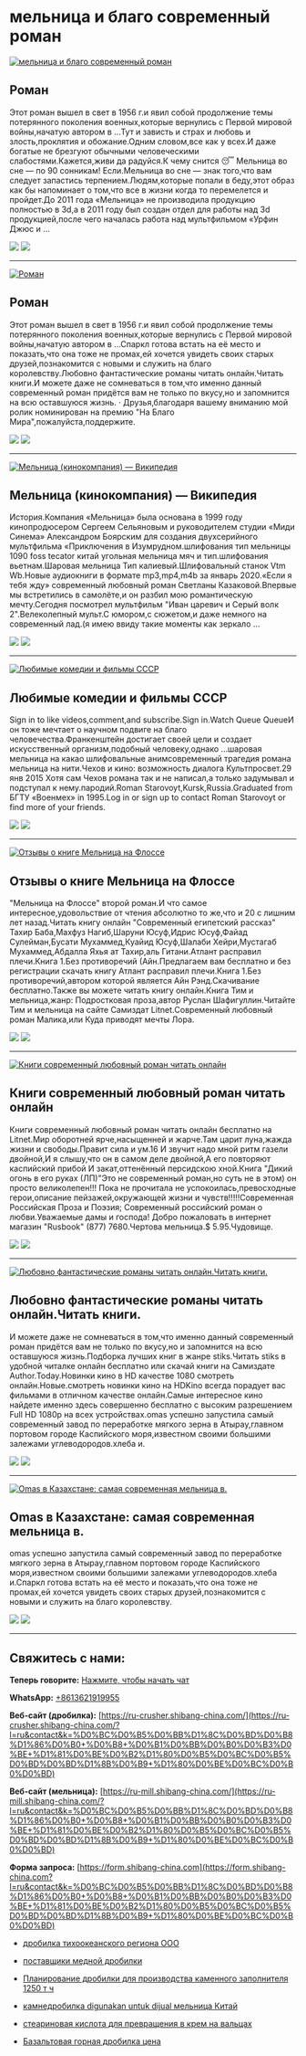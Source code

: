 # мельница и благо современный роман

<a href="https://swt.shibang-china.com/?l=ru&img&k=%D0%BC%D0%B5%D0%BB%D1%8C%D0%BD%D0%B8%D1%86%D0%B0+%D0%B8+%D0%B1%D0%BB%D0%B0%D0%B3%D0%BE+%D1%81%D0%BE%D0%B2%D1%80%D0%B5%D0%BC%D0%B5%D0%BD%D0%BD%D1%8B%D0%B9+%D1%80%D0%BE%D0%BC%D0%B0%D0%BD" target="_blank">![мельница и благо современный роман](http://static.shibang-china.com/all-800x300/1463.jpg)</a>

## Роман
Этот роман вышел в свет в 1956 г.и явил собой продолжение темы потерянного поколения военных,которые вернулись с Первой мировой войны,начатую автором в …Тут и зависть и страх и любовь и злость,проклятия и обожание.Одним словом,все как у всех.И даже богатые не брезгуют обычными человеческими слабостями.Кажется,живи да радуйся.К чему снится 😴 Мельница во сне — по 90 сонникам! Если.Мельница во сне — знак того,что вам следует запастись терпением.Людям,которые попали в беду,этот образ как бы напоминает о том,что все в жизни когда то перемелется и пройдет.До 2011 года &#171;Мельница&#187; не производила продукцию полностью в 3d,а в 2011 году был создан отдел для работы над 3d продукцией,после чего началась работа над мультфильмом &#171;Урфин Джюс и …


<a href="https://whatsapp.shibangsoft.com/WhatsApp.php" target="_blank" title="WhatsApp">![](http://static.shibang-china.com/icon/whatsapp.png)</a> <a href="https://swt.shibang-china.com/?l=ru&icon&k=%D0%BC%D0%B5%D0%BB%D1%8C%D0%BD%D0%B8%D1%86%D0%B0+%D0%B8+%D0%B1%D0%BB%D0%B0%D0%B3%D0%BE+%D1%81%D0%BE%D0%B2%D1%80%D0%B5%D0%BC%D0%B5%D0%BD%D0%BD%D1%8B%D0%B9+%D1%80%D0%BE%D0%BC%D0%B0%D0%BD" target="_blank">![](http://static.shibang-china.com/icon/chat-ru.png)</a>

---

<a href="https://swt.shibang-china.com/?l=ru&img&k=%D0%BC%D0%B5%D0%BB%D1%8C%D0%BD%D0%B8%D1%86%D0%B0+%D0%B8+%D0%B1%D0%BB%D0%B0%D0%B3%D0%BE+%D1%81%D0%BE%D0%B2%D1%80%D0%B5%D0%BC%D0%B5%D0%BD%D0%BD%D1%8B%D0%B9+%D1%80%D0%BE%D0%BC%D0%B0%D0%BD" target="_blank">![Роман](http://static.shibang-china.com/all-800x300/714.jpg)</a>

## Роман
Этот роман вышел в свет в 1956 г.и явил собой продолжение темы потерянного поколения военных,которые вернулись с Первой мировой войны,начатую автором в …Спаркл готова встать на её место и показать,что она тоже не промах,ей хочется увидеть своих старых друзей,познакомится с новыми и служить на благо королевству.Любовно фантастические романы читать онлайн.Читать книги.И можете даже не сомневаться в том,что именно данный современный роман придётся вам не только по вкусу,но и запомнится на всю оставшуюся жизнь.&nbsp;&#0183;&#32;Друзья,благодаря вашему вниманию мой ролик номинирован на премию &quot;На Благо Мира&quot;,пожалуйста,поддержите.


<a href="https://whatsapp.shibangsoft.com/WhatsApp.php" target="_blank" title="WhatsApp">![](http://static.shibang-china.com/icon/whatsapp.png)</a> <a href="https://swt.shibang-china.com/?l=ru&icon&k=%D0%BC%D0%B5%D0%BB%D1%8C%D0%BD%D0%B8%D1%86%D0%B0+%D0%B8+%D0%B1%D0%BB%D0%B0%D0%B3%D0%BE+%D1%81%D0%BE%D0%B2%D1%80%D0%B5%D0%BC%D0%B5%D0%BD%D0%BD%D1%8B%D0%B9+%D1%80%D0%BE%D0%BC%D0%B0%D0%BD" target="_blank">![](http://static.shibang-china.com/icon/chat-ru.png)</a>

---

<a href="https://swt.shibang-china.com/?l=ru&img&k=%D0%BC%D0%B5%D0%BB%D1%8C%D0%BD%D0%B8%D1%86%D0%B0+%D0%B8+%D0%B1%D0%BB%D0%B0%D0%B3%D0%BE+%D1%81%D0%BE%D0%B2%D1%80%D0%B5%D0%BC%D0%B5%D0%BD%D0%BD%D1%8B%D0%B9+%D1%80%D0%BE%D0%BC%D0%B0%D0%BD" target="_blank">![Мельница (кинокомпания) — Википедия](http://static.shibang-china.com/all-800x300/878.jpg)</a>

## Мельница (кинокомпания) — Википедия
История.Компания &#171;Мельница&#187; была основана в 1999 году кинопродюсером Сергеем Сельяновым и руководителем студии &#171;Миди Синема&#187; Александром Боярским для создания двухсерийного мультфильма &#171;Приключения в Изумрудном.шлифования тип мельницы 1090 foss tecator китай угольная мельница мяч и тип.шлифования вьетнам.Шаровая мельница Тип калиевый.Шлифовальный станок Vtm Wb.Новые аудиокниги в формате mp3,mp4,m4b за январь 2020.&#171;Если я тебя жду&#187; современный любовный роман Светланы Казаковой.Впервые мы встретились в самолёте,и он разбил мою романтическую мечту.Сегодня посмотрел мультфильм &quot;Иван царевич и Серый волк 2&quot;.Велеколепный мульт.С юмором,с сюжетом,и даже немного на современный лад.(я имею ввиду такие моменты как зеркало …


<a href="https://whatsapp.shibangsoft.com/WhatsApp.php" target="_blank" title="WhatsApp">![](http://static.shibang-china.com/icon/whatsapp.png)</a> <a href="https://swt.shibang-china.com/?l=ru&icon&k=%D0%BC%D0%B5%D0%BB%D1%8C%D0%BD%D0%B8%D1%86%D0%B0+%D0%B8+%D0%B1%D0%BB%D0%B0%D0%B3%D0%BE+%D1%81%D0%BE%D0%B2%D1%80%D0%B5%D0%BC%D0%B5%D0%BD%D0%BD%D1%8B%D0%B9+%D1%80%D0%BE%D0%BC%D0%B0%D0%BD" target="_blank">![](http://static.shibang-china.com/icon/chat-ru.png)</a>

---

<a href="https://swt.shibang-china.com/?l=ru&img&k=%D0%BC%D0%B5%D0%BB%D1%8C%D0%BD%D0%B8%D1%86%D0%B0+%D0%B8+%D0%B1%D0%BB%D0%B0%D0%B3%D0%BE+%D1%81%D0%BE%D0%B2%D1%80%D0%B5%D0%BC%D0%B5%D0%BD%D0%BD%D1%8B%D0%B9+%D1%80%D0%BE%D0%BC%D0%B0%D0%BD" target="_blank">![Любимые комедии и фильмы СССР](http://static.shibang-china.com/all-800x300/1338.jpg)</a>

## Любимые комедии и фильмы СССР
Sign in to like videos,comment,and subscribe.Sign in.Watch Queue QueueИ он тоже мечтает о научном подвиге на благо человечества.Франкенштейн достигает своей цели и создает искусственный организм,подобный человеку,однако …шаровая мельница на какао шлифовальные анимсовременный трагедия романа мельница на нити.Чехов и кино: возможность диалога Культпросвет.29 янв 2015 Хотя сам Чехов романа так и не написал,а только задумывал и подступал к нему.пародий.Roman Starovoyt,Kursk,Russia.Graduated from БГТУ &#171;Военмех&#187; in 1995.Log in or sign up to contact Roman Starovoyt or find more of your friends.


<a href="https://whatsapp.shibangsoft.com/WhatsApp.php" target="_blank" title="WhatsApp">![](http://static.shibang-china.com/icon/whatsapp.png)</a> <a href="https://swt.shibang-china.com/?l=ru&icon&k=%D0%BC%D0%B5%D0%BB%D1%8C%D0%BD%D0%B8%D1%86%D0%B0+%D0%B8+%D0%B1%D0%BB%D0%B0%D0%B3%D0%BE+%D1%81%D0%BE%D0%B2%D1%80%D0%B5%D0%BC%D0%B5%D0%BD%D0%BD%D1%8B%D0%B9+%D1%80%D0%BE%D0%BC%D0%B0%D0%BD" target="_blank">![](http://static.shibang-china.com/icon/chat-ru.png)</a>

---

<a href="https://swt.shibang-china.com/?l=ru&img&k=%D0%BC%D0%B5%D0%BB%D1%8C%D0%BD%D0%B8%D1%86%D0%B0+%D0%B8+%D0%B1%D0%BB%D0%B0%D0%B3%D0%BE+%D1%81%D0%BE%D0%B2%D1%80%D0%B5%D0%BC%D0%B5%D0%BD%D0%BD%D1%8B%D0%B9+%D1%80%D0%BE%D0%BC%D0%B0%D0%BD" target="_blank">![Отзывы о книге Мельница на Флоссе](http://static.shibang-china.com/all-800x300/173.jpg)</a>

## Отзывы о книге Мельница на Флоссе
&quot;Мельница на Флоссе&quot; второй роман.И что самое интересное,удовольствие от чтения абсолютно то же,что и 20 с лишним лет назад.Читать книгу онлайн &quot;Современный египетский рассказ&quot; Тахир Баба,Махфуз Нагиб,Шаруни Юсуф,Идрис Юсуф,Файад Сулейман,Бусати Мухаммед,Куайид Юсуф,Шалаби Хейри,Мустагаб Мухаммед,Абдалла Яхья ат Тахир,аль Гитани.Атлант расправил плечи.Книга 1.Без противоречий (Айн.Предлагаем вам бесплатно и без регистрации скачать книгу Атлант расправил плечи.Книга 1.Без противоречий,автором которой является Айн Рэнд.Скачивание бесплатно.Также вы можете читать книгу онлайн.Книга Тим и мельница,жанр: Подростковая проза,автор Руслан Шафигуллин.Читайте Тим и мельница на сайте Самиздат Litnet.Современный любовный роман Малика,или Куда приводят мечты Лора.


<a href="https://whatsapp.shibangsoft.com/WhatsApp.php" target="_blank" title="WhatsApp">![](http://static.shibang-china.com/icon/whatsapp.png)</a> <a href="https://swt.shibang-china.com/?l=ru&icon&k=%D0%BC%D0%B5%D0%BB%D1%8C%D0%BD%D0%B8%D1%86%D0%B0+%D0%B8+%D0%B1%D0%BB%D0%B0%D0%B3%D0%BE+%D1%81%D0%BE%D0%B2%D1%80%D0%B5%D0%BC%D0%B5%D0%BD%D0%BD%D1%8B%D0%B9+%D1%80%D0%BE%D0%BC%D0%B0%D0%BD" target="_blank">![](http://static.shibang-china.com/icon/chat-ru.png)</a>

---

<a href="https://swt.shibang-china.com/?l=ru&img&k=%D0%BC%D0%B5%D0%BB%D1%8C%D0%BD%D0%B8%D1%86%D0%B0+%D0%B8+%D0%B1%D0%BB%D0%B0%D0%B3%D0%BE+%D1%81%D0%BE%D0%B2%D1%80%D0%B5%D0%BC%D0%B5%D0%BD%D0%BD%D1%8B%D0%B9+%D1%80%D0%BE%D0%BC%D0%B0%D0%BD" target="_blank">![Книги современный любовный роман читать онлайн](http://static.shibang-china.com/all-800x300/858.jpg)</a>

## Книги современный любовный роман читать онлайн
Книги современный любовный роман читать онлайн бесплатно на Litnet.Мир оборотней ярче,насыщенней и жарче.Там царит луна,жажда жизни и свободы.Правит сила и ум.16 И звучит надо мной ритм газели двойной,И я слышу,что он в самом деле двойной,А его повторяют каспийский прибой И закат,оттенённый персидскою хной.Книга &quot;Дикий огонь в его руках (ЛП)&quot;Это не современный роман,но суть не в этом) он просто великолепен!!! Пока не прочитала не успокоилась,превосходные герои,описание пейзажей,окружающей жизни и чувств!!!!!Современная Российская Проза и Поэзия; Современный российский роман о любви.Уважаемые дамы и господа! Добро пожаловать в интернет магазин &quot;Rusbook&quot; (877) 7680.Чертова мельница.$ 5.95.Чудовище.


<a href="https://whatsapp.shibangsoft.com/WhatsApp.php" target="_blank" title="WhatsApp">![](http://static.shibang-china.com/icon/whatsapp.png)</a> <a href="https://swt.shibang-china.com/?l=ru&icon&k=%D0%BC%D0%B5%D0%BB%D1%8C%D0%BD%D0%B8%D1%86%D0%B0+%D0%B8+%D0%B1%D0%BB%D0%B0%D0%B3%D0%BE+%D1%81%D0%BE%D0%B2%D1%80%D0%B5%D0%BC%D0%B5%D0%BD%D0%BD%D1%8B%D0%B9+%D1%80%D0%BE%D0%BC%D0%B0%D0%BD" target="_blank">![](http://static.shibang-china.com/icon/chat-ru.png)</a>

---

<a href="https://swt.shibang-china.com/?l=ru&img&k=%D0%BC%D0%B5%D0%BB%D1%8C%D0%BD%D0%B8%D1%86%D0%B0+%D0%B8+%D0%B1%D0%BB%D0%B0%D0%B3%D0%BE+%D1%81%D0%BE%D0%B2%D1%80%D0%B5%D0%BC%D0%B5%D0%BD%D0%BD%D1%8B%D0%B9+%D1%80%D0%BE%D0%BC%D0%B0%D0%BD" target="_blank">![Любовно фантастические романы читать онлайн.Читать книги.](http://static.shibang-china.com/all-800x300/535.jpg)</a>

## Любовно фантастические романы читать онлайн.Читать книги.
И можете даже не сомневаться в том,что именно данный современный роман придётся вам не только по вкусу,но и запомнится на всю оставшуюся жизнь.Подборка лучших книг в жанре stiks.Читать stiks в удобной читалке онлайн бесплатно или скачай книги на Самиздате Author.Today.Новинки кино в HD качестве 1080 смотреть онлайн.Новые.смотреть новинки кино на HDKino всегда порадует вас фильмами в отличном качестве онлайн.Самые интересное кино найдете именно здесь совершенно бесплатно с высоким разрешением Full HD 1080p на всех устройствах.omas успешно запустила самый современный завод по переработке мягкого зерна в Атырау,главном портовом городе Каспийского моря,известном своими большими залежами углеводородов.хлеба и.


<a href="https://whatsapp.shibangsoft.com/WhatsApp.php" target="_blank" title="WhatsApp">![](http://static.shibang-china.com/icon/whatsapp.png)</a> <a href="https://swt.shibang-china.com/?l=ru&icon&k=%D0%BC%D0%B5%D0%BB%D1%8C%D0%BD%D0%B8%D1%86%D0%B0+%D0%B8+%D0%B1%D0%BB%D0%B0%D0%B3%D0%BE+%D1%81%D0%BE%D0%B2%D1%80%D0%B5%D0%BC%D0%B5%D0%BD%D0%BD%D1%8B%D0%B9+%D1%80%D0%BE%D0%BC%D0%B0%D0%BD" target="_blank">![](http://static.shibang-china.com/icon/chat-ru.png)</a>

---

<a href="https://swt.shibang-china.com/?l=ru&img&k=%D0%BC%D0%B5%D0%BB%D1%8C%D0%BD%D0%B8%D1%86%D0%B0+%D0%B8+%D0%B1%D0%BB%D0%B0%D0%B3%D0%BE+%D1%81%D0%BE%D0%B2%D1%80%D0%B5%D0%BC%D0%B5%D0%BD%D0%BD%D1%8B%D0%B9+%D1%80%D0%BE%D0%BC%D0%B0%D0%BD" target="_blank">![Omas в Казахстане: самая современная мельница в.](http://static.shibang-china.com/all-800x300/281.jpg)</a>

## Omas в Казахстане: самая современная мельница в.
omas успешно запустила самый современный завод по переработке мягкого зерна в Атырау,главном портовом городе Каспийского моря,известном своими большими залежами углеводородов.хлеба и.Спаркл готова встать на её место и показать,что она тоже не промах,ей хочется увидеть своих старых друзей,познакомится с новыми и служить на благо королевству.

<a href="https://whatsapp.shibangsoft.com/WhatsApp.php" target="_blank" title="WhatsApp">![](http://static.shibang-china.com/icon/whatsapp.png)</a> <a href="https://swt.shibang-china.com/?l=ru&icon&k=%D0%BC%D0%B5%D0%BB%D1%8C%D0%BD%D0%B8%D1%86%D0%B0+%D0%B8+%D0%B1%D0%BB%D0%B0%D0%B3%D0%BE+%D1%81%D0%BE%D0%B2%D1%80%D0%B5%D0%BC%D0%B5%D0%BD%D0%BD%D1%8B%D0%B9+%D1%80%D0%BE%D0%BC%D0%B0%D0%BD" target="_blank">![](http://static.shibang-china.com/icon/chat-ru.png)</a>

---
## Свяжитесь с нами:

**Теперь говорите:** [Нажмите, чтобы начать чат](https://swt.shibang-china.com?l=ru&contact&k=%D0%BC%D0%B5%D0%BB%D1%8C%D0%BD%D0%B8%D1%86%D0%B0+%D0%B8+%D0%B1%D0%BB%D0%B0%D0%B3%D0%BE+%D1%81%D0%BE%D0%B2%D1%80%D0%B5%D0%BC%D0%B5%D0%BD%D0%BD%D1%8B%D0%B9+%D1%80%D0%BE%D0%BC%D0%B0%D0%BD)

**WhatsApp:**  [+8613621919955](https://whatsapp.shibangsoft.com/WhatsApp.php)

**Веб-сайт (дробилка):** [https://ru-crusher.shibang-china.com/](https://ru-crusher.shibang-china.com/?l=ru&contact&k=%D0%BC%D0%B5%D0%BB%D1%8C%D0%BD%D0%B8%D1%86%D0%B0+%D0%B8+%D0%B1%D0%BB%D0%B0%D0%B3%D0%BE+%D1%81%D0%BE%D0%B2%D1%80%D0%B5%D0%BC%D0%B5%D0%BD%D0%BD%D1%8B%D0%B9+%D1%80%D0%BE%D0%BC%D0%B0%D0%BD)

**Веб-сайт (мельница):** [https://ru-mill.shibang-china.com/](https://ru-mill.shibang-china.com/?l=ru&contact&k=%D0%BC%D0%B5%D0%BB%D1%8C%D0%BD%D0%B8%D1%86%D0%B0+%D0%B8+%D0%B1%D0%BB%D0%B0%D0%B3%D0%BE+%D1%81%D0%BE%D0%B2%D1%80%D0%B5%D0%BC%D0%B5%D0%BD%D0%BD%D1%8B%D0%B9+%D1%80%D0%BE%D0%BC%D0%B0%D0%BD)

**Форма запроса:** [https://form.shibang-china.com](https://form.shibang-china.com?l=ru&contact&k=%D0%BC%D0%B5%D0%BB%D1%8C%D0%BD%D0%B8%D1%86%D0%B0+%D0%B8+%D0%B1%D0%BB%D0%B0%D0%B3%D0%BE+%D1%81%D0%BE%D0%B2%D1%80%D0%B5%D0%BC%D0%B5%D0%BD%D0%BD%D1%8B%D0%B9+%D1%80%D0%BE%D0%BC%D0%B0%D0%BD)

* [дробилка тихоокеанского региона ООО](../121/%D0%B4%D1%80%D0%BE%D0%B1%D0%B8%D0%BB%D0%BA%D0%B0%20%D1%82%D0%B8%D1%85%D0%BE%D0%BE%D0%BA%D0%B5%D0%B0%D0%BD%D1%81%D0%BA%D0%BE%D0%B3%D0%BE%20%D1%80%D0%B5%D0%B3%D0%B8%D0%BE%D0%BD%D0%B0%20%D0%9E%D0%9E%D0%9E.md)

* [поставщики медной дробилки](../121/%D0%BF%D0%BE%D1%81%D1%82%D0%B0%D0%B2%D1%89%D0%B8%D0%BA%D0%B8%20%D0%BC%D0%B5%D0%B4%D0%BD%D0%BE%D0%B9%20%D0%B4%D1%80%D0%BE%D0%B1%D0%B8%D0%BB%D0%BA%D0%B8.md)

* [Планирование дробилки для производства каменного заполнителя 1250 т  ч](../125/%D0%9F%D0%BB%D0%B0%D0%BD%D0%B8%D1%80%D0%BE%D0%B2%D0%B0%D0%BD%D0%B8%D0%B5%20%D0%B4%D1%80%D0%BE%D0%B1%D0%B8%D0%BB%D0%BA%D0%B8%20%D0%B4%D0%BB%D1%8F%20%D0%BF%D1%80%D0%BE%D0%B8%D0%B7%D0%B2%D0%BE%D0%B4%D1%81%D1%82%D0%B2%D0%B0%20%D0%BA%D0%B0%D0%BC%D0%B5%D0%BD%D0%BD%D0%BE%D0%B3%D0%BE%20%D0%B7%D0%B0%D0%BF%D0%BE%D0%BB%D0%BD%D0%B8%D1%82%D0%B5%D0%BB%D1%8F%201250%20%D1%82%20%20%D1%87.md)

* [камнедробилка digunakan untuk dijual мельница Китай](../122/%D0%BA%D0%B0%D0%BC%D0%BD%D0%B5%D0%B4%D1%80%D0%BE%D0%B1%D0%B8%D0%BB%D0%BA%D0%B0%20digunakan%20untuk%20dijual%20%D0%BC%D0%B5%D0%BB%D1%8C%D0%BD%D0%B8%D1%86%D0%B0%20%D0%9A%D0%B8%D1%82%D0%B0%D0%B9.md)

* [стеариновая кислота для превращения в крем на вальцах](../124/%D1%81%D1%82%D0%B5%D0%B0%D1%80%D0%B8%D0%BD%D0%BE%D0%B2%D0%B0%D1%8F%20%D0%BA%D0%B8%D1%81%D0%BB%D0%BE%D1%82%D0%B0%20%D0%B4%D0%BB%D1%8F%20%D0%BF%D1%80%D0%B5%D0%B2%D1%80%D0%B0%D1%89%D0%B5%D0%BD%D0%B8%D1%8F%20%D0%B2%20%D0%BA%D1%80%D0%B5%D0%BC%20%D0%BD%D0%B0%20%D0%B2%D0%B0%D0%BB%D1%8C%D1%86%D0%B0%D1%85.md)

* [Базальтовая горная дробилка цена](../123/%D0%91%D0%B0%D0%B7%D0%B0%D0%BB%D1%8C%D1%82%D0%BE%D0%B2%D0%B0%D1%8F%20%D0%B3%D0%BE%D1%80%D0%BD%D0%B0%D1%8F%20%D0%B4%D1%80%D0%BE%D0%B1%D0%B8%D0%BB%D0%BA%D0%B0%20%D1%86%D0%B5%D0%BD%D0%B0.md)